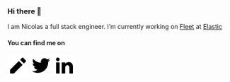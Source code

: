 ### Hi there 👋

I am Nicolas a full stack engineer. I’m currently working on [Fleet](https://www.elastic.co/guide/en/fleet/current/fleet-overview.html) at [Elastic](https://www.elastic.co/)

#### You can find me on 

[![linkedin](https://raw.githubusercontent.com/nchaulet/nchaulet/master/icon-pencil-fill.svg)](https://www.nchaulet.fr/)
[![twitter](https://raw.githubusercontent.com/nchaulet/nchaulet/master/icon-twitter-fill.svg)](https://twitter.com/n_chaulet)
[![linkedin](https://raw.githubusercontent.com/nchaulet/nchaulet/master/icon-linkedin-fill.svg)](https://www.linkedin.com/in/nchaulet/)


